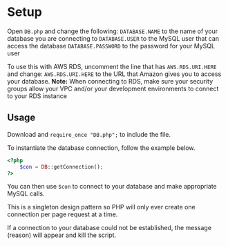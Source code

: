 # Setup 
Open `DB.php` and change the following:
`DATABASE.NAME` to the name of your database you are connecting to
`DATABASE.USER` to the MySQL user that can access the database 
`DATABASE.PASSWORD` to the password for your MySQL user

To use this with AWS RDS, uncomment the line that has `AWS.RDS.URI.HERE` and change:
`AWS.RDS.URI.HERE` to the URL that Amazon gives you to access your database. 
**Note:** When connecting to RDS, make sure your security groups allow your VPC and/or your development environments to connect to your RDS instance

## Usage
Download and `require_once "DB.php";` to include the file. 

To instantiate the database connection, follow the example below. 

````php
<?php
	$con = DB::getConnection();
?>
````
You can then use `$con` to connect to your database and make appropriate MySQL calls. 

This is a singleton design pattern so PHP will only ever create one connection per page request at a time. 

If a connection to your database could not be established, the message (reason) will appear and kill the script.
